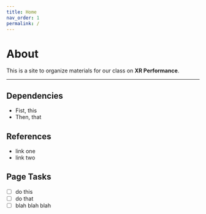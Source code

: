 ```yaml
---
title: Home
nav_order: 1
permalink: /
---
```


# About

This is a site to organize materials for our class on **XR Performance**.

---

## Dependencies

- Fist, this
- Then, that

## References

- link one
- link two

## Page Tasks

- [ ] do this
- [ ] do that
- [ ] blah blah blah
